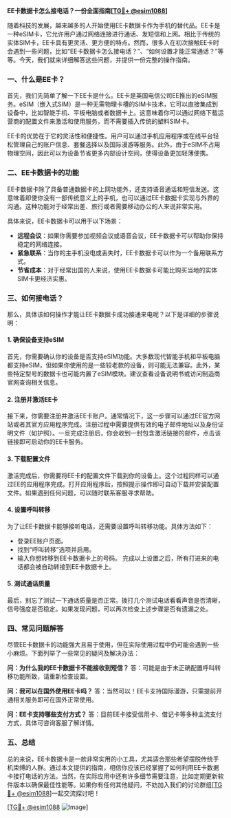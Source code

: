 **EE卡数据卡怎么接电话？一份全面指南[[TG💪+ @esim1088](https://t.me/s/esim1088)]**

随着科技的发展，越来越多的人开始使用EE卡数据卡作为手机的替代品。EE卡是一种eSIM卡，它允许用户通过网络连接进行通话、发短信和上网。相比于传统的实体SIM卡，EE卡具有更灵活、更方便的特点。然而，很多人在初次接触EE卡时会遇到一些问题，比如“EE卡数据卡怎么接电话？”、“如何设置才能正常通话？”等等。今天，我们就来详细解答这些问题，并提供一份完整的操作指南。

### 一、什么是EE卡？

首先，我们先简单了解一下EE卡是什么。EE卡是英国电信公司EE推出的eSIM服务。eSIM（嵌入式SIM）是一种无需物理卡槽的SIM卡技术，它可以直接集成到设备中，比如智能手机、平板电脑或者数据卡上。这意味着你可以通过网络下载运营商的配置文件来激活和使用服务，而不需要插入传统的塑料SIM卡。

EE卡的优势在于它的灵活性和便捷性。用户可以通过手机应用程序或在线平台轻松管理自己的账户信息、套餐选择以及国际漫游等服务。此外，由于eSIM不占用物理空间，因此可以为设备节省更多内部设计空间，使得设备更加轻薄便携。

### 二、EE卡数据卡的功能

EE卡数据卡除了具备普通数据卡的上网功能外，还支持语音通话和短信发送。这意味着即使你没有一部传统意义上的手机，也可以通过EE卡数据卡实现与外界的沟通。这种功能对于经常出差、旅行或者需要移动办公的人来说非常实用。

具体来说，EE卡数据卡可以用于以下场景：
- **远程会议**：如果你需要参加视频会议或语音会议，EE卡数据卡可以帮助你保持稳定的网络连接。
- **紧急联系**：当你的主手机没电或丢失时，EE卡数据卡可以作为一个备用联系方式。
- **节省成本**：对于经常出国的人来说，使用EE卡数据卡可能比购买当地的实体SIM卡更经济实惠。

### 三、如何接电话？

那么，具体该如何操作才能让EE卡数据卡成功接通来电呢？以下是详细的步骤说明：

#### 1. 确保设备支持eSIM
首先，你需要确认你的设备是否支持eSIM功能。大多数现代智能手机和平板电脑都支持eSIM，但如果你使用的是一些较老款的设备，则可能无法兼容。此外，某些特定型号的数据卡也可能内置了eSIM模块。建议查看设备说明书或访问制造商官网查询相关信息。

#### 2. 注册并激活EE卡
接下来，你需要注册并激活EE卡账户。通常情况下，这一步骤可以通过EE官方网站或者其官方应用程序完成。注册过程中需要提供有效的电子邮件地址以及身份证明文件（如护照）。一旦完成注册后，你会收到一封包含激活链接的邮件，点击该链接即可启动你的EE卡服务。

#### 3. 下载配置文件
激活完成后，你需要将EE卡的配置文件下载到你的设备上。这个过程同样可以通过EE的应用程序完成。打开应用程序后，按照提示操作即可自动下载并安装配置文件。如果遇到任何问题，可以随时联系客服寻求帮助。

#### 4. 设置呼叫转移
为了让EE卡数据卡能够接听电话，还需要设置呼叫转移功能。具体方法如下：
   - 登录EE账户页面。
   - 找到“呼叫转移”选项并启用。
   - 输入你想转移到EE卡数据卡上的号码。
   完成以上设置之后，所有打进来的电话都会被自动转接到EE卡数据卡上。

#### 5. 测试通话质量
最后，别忘了测试一下通话质量是否正常。拨打几个测试电话看看声音是否清晰，信号强度是否稳定。如果发现问题，可以再次检查上述步骤是否有遗漏之处。

### 四、常见问题解答

尽管EE卡数据卡的功能强大且易于使用，但在实际使用过程中仍可能会遇到一些小麻烦。下面列举了一些常见的疑问及解决办法：

**问：为什么我的EE卡数据卡不能接收到短信？**
答：可能是由于未正确配置呼叫转移功能所致，请重新检查设置。

**问：我可以在国外使用EE卡吗？**
答：当然可以！EE卡支持国际漫游，只需提前开通相关服务即可在国外正常使用。

**问：EE卡支持哪些支付方式？**
答：目前EE卡接受信用卡、借记卡等多种主流支付方式，具体可咨询客服了解详情。

### 五、总结

总的来说，EE卡数据卡是一款非常实用的小工具，尤其适合那些希望摆脱传统手机束缚的人群。通过本文提供的指南，相信你应该已经掌握了如何利用EE卡数据卡接打电话的方法。当然，在实际应用中还有许多细节需要注意，比如定期更新软件版本以确保最佳性能等。如果你有任何其他疑问，不妨加入我们的讨论群组[[TG💪+ @esim1088](https://t.me/s/esim1088)]一起交流探讨吧！

[[TG💪+ @esim1088](https://t.me/s/esim1088) ![Image](https://i.postimg.cc/4NQfJmqS/Snipaste-2025-05-13-00-14-12.png)]